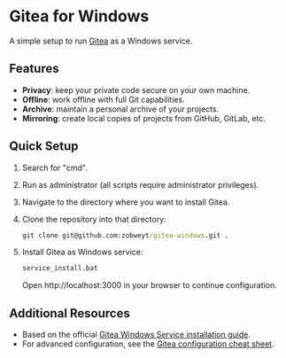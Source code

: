 # Gitea for Windows

A simple setup to run [Gitea](https://about.gitea.com) as a Windows service.

## Features

- **Privacy**: keep your private code secure on your own machine.
- **Offline**: work offline with full Git capabilities.
- **Archive**: maintain a personal archive of your projects.
- **Mirroring**: create local copies of projects from GitHub, GitLab, etc.

## Quick Setup

1. Search for "cmd".

2. Run as administrator (all scripts require administrator privileges).

3. Navigate to the directory where you want to install Gitea.

5. Clone the repository into that directory:

   ```bat
   git clone git@github.com:zobweyt/gitea-windows.git .
   ```

5. Install Gitea as Windows service:

   ```bat
   service_install.bat
   ```

   Open http://localhost:3000 in your browser to continue configuration.

## Additional Resources

- Based on the official [Gitea Windows Service installation guide](https://docs.gitea.com/installation/windows-service).
- For advanced configuration, see the [Gitea configuration cheat sheet](https://docs.gitea.com/administration/config-cheat-sheet).
